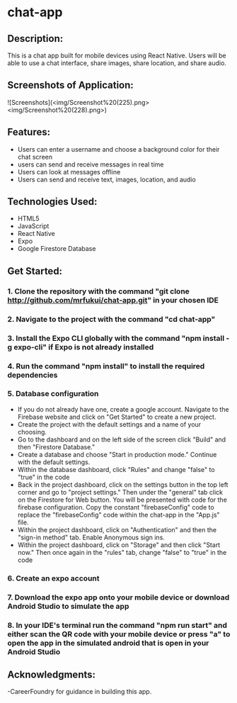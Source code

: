 # chat-app

## Description:

This is a chat app built for mobile devices using React Native. Users will be able to use a chat interface, share images, share location, and share audio.

## Screenshots of Application:

![Screenshots](<img/Screenshot%20(225).png><img/Screenshot%20(228).png>)

## Features:

- Users can enter a username and choose a background color for their chat screen
- users can send and receive messages in real time
- Users can look at messages offline
- Users can send and receive text, images, location, and audio

## Technologies Used:

- HTML5
- JavaScript
- React Native
- Expo
- Google Firestore Database

## Get Started:

### 1. Clone the repository with the command "git clone http://github.com/mrfukui/chat-app.git" in your chosen IDE

### 2. Navigate to the project with the command "cd chat-app"

### 3. Install the Expo CLI globally with the command "npm install -g expo-cli" if Expo is not already installed

### 4. Run the command "npm install" to install the required dependencies

### 5. Database configuration

- If you do not already have one, create a google account. Navigate to the Firebase website and click on "Get Started" to create a new project.
- Create the project with the default settings and a name of your choosing.
- Go to the dashboard and on the left side of the screen click "Build" and then "Firestore Database."
- Create a database and choose "Start in production mode." Continue with the default settings.
- Within the database dashboard, click "Rules" and change "false" to "true" in the code
- Back in the project dashboard, click on the settings button in the top left corner and go to "project settings." Then under the "general" tab click on the Firestore for Web button. You will be presented with code for the firebase configuration. Copy the constant "firebaseConfig" code to replace the "firebaseConfig" code within the chat-app in the "App.js" file.
- Within the project dashboard, click on "Authentication" and then the "sign-in method" tab. Enable Anonymous sign ins.
- Within the project dashboard, click on "Storage" and then click "Start now." Then once again in the "rules" tab, change "false" to "true" in the code

### 6. Create an expo account

### 7. Download the expo app onto your mobile device or download Android Studio to simulate the app

### 8. In your IDE's terminal run the command "npm run start" and either scan the QR code with your mobile device or press "a" to open the app in the simulated android that is open in your Android Studio

## Acknowledgments:

-CareerFoundry for guidance in building this app.

